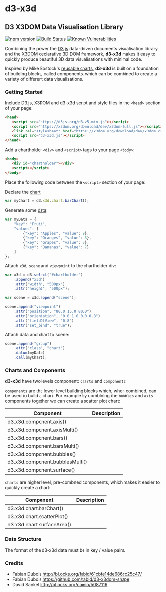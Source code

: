 # d3-x3d
## D3 X3DOM Data Visualisation Library

[![npm version](https://badge.fury.io/js/d3-x3d.svg)](https://badge.fury.io/js/d3-x3d)
[![Build Status](https://travis-ci.org/jamesleesaunders/d3-x3d.svg?branch=master)](https://travis-ci.org/jamesleesaunders/d3-x3d)
[![Known Vulnerabilities](https://snyk.io/test/github/jamesleesaunders/d3-x3d/badge.svg?targetFile=package.json)](https://snyk.io/test/github/jamesleesaunders/d3-x3d?targetFile=package.json)

Combining the power the [D3.js](http://www.d3js.org/) data-driven documents visualisation library and the [X3DOM](https://github.com/x3dom/x3dom) declarative 3D DOM framework, **d3-x3d** makes it easy to quickly produce beautiful 3D data visualisations with minimal code.

Inspired by Mike Bostock's [reusable charts](http://bost.ocks.org/mike/chart/), **d3-x3d** is built on a foundation of building blocks, called components, which can be combined to create a variety of different data visualisations.

### Getting Started

Include D3.js, X3DOM and d3-x3d script and style files in the `<head>` section of your page:

```html
<head>
   <script src="https://d3js.org/d3.v5.min.js"></script>   
   <script src="https://x3dom.org/download/dev/x3dom-full.js"></script>
   <link rel="stylesheet" href="https://x3dom.org/download/dev/x3dom.css" />
   <script src="d3-x3d.js"></script>
</head>

```

Add a chartholder `<div>` and `<script>` tags to your page `<body>`:
```html
<body>
   <div id="chartholder"></div>
   <script></script>
</body>
```

Place the following code between the `<script>` section of your page:

Declare the [chart](#charts-and-components):
```javascript
var myChart = d3.x3d.chart.barChart();
```

Generate some [data](#data-structure):
```javascript
var myData = {
	"key": "Fruit",
	"values": [
		{"key": "Apples", "value": 9},
		{"key": "Oranges", "value": 3},
		{"key": "Grapes", "value": 5},
		{"key": "Bananas", "value": 7}
	]
};
```

Attach `x3d`, `scene` and `viewpoint` to the chartholder div:
```javascript
var x3d = d3.select("#chartholder")
	.append("x3d")
	.attr("width", "500px")
	.attr("height", "500px");

var scene = x3d.append("scene");

scene.append("viewpoint")
	.attr("position", "80.0 15.0 80.0")
	.attr("orientation", "0.0 1.0 0.0 0.8")
	.attr("fieldOfView", "0.8")
	.attr("set_bind", "true");
```

Attach data and chart to scene:
```javascript
scene.append("group")
	.attr("class", "chart")
	.datum(myData)
	.call(myChart);
```

### Charts and Components

**d3-x3d** have two levels component: `charts` and `components`:

`components` are the lower level building blocks which, when combined, can be used to build a chart. For example by combining the `bubbles` and `axis` components together we can create a scatter plot chart:

| Component                       | Description   |
| ------------------------------- | ------------- |
| d3.x3d.component.axis()         |               |
| d3.x3d.component.axisMulti()    |               |
| d3.x3d.component.bars()         |               |
| d3.x3d.component.barsMulti()    |               |
| d3.x3d.component.bubbles()      |               |
| d3.x3d.component.bubblesMulti() |               |
| d3.x3d.component.surface()      |               |

`charts` are higher level, pre-combned components, which makes it easier to quickly create a chart:

| Component                       | Description   |
| ------------------------------- | ------------- |
| d3.x3d.chart.barChart()         |               |
| d3.x3d.chart.scatterPlot()      |               | 
| d3.x3d.chart.surfaceArea()      |               |

### Data Structure

The format of the d3-x3d data must be in key / value pairs.

### Credits

* Fabian Dubois <http://bl.ocks.org/fabid/61cbfe14de686cc25c47/>
* Fabian Dubois <https://github.com/fabid/d3-x3dom-shape>
* David Sankel <http://bl.ocks.org/camio/5087116>
